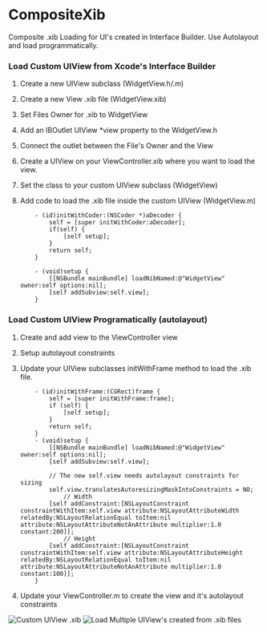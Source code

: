 CompositeXib
============

Composite .xib Loading for UI's created in Interface Builder. Use Autolayout and load programmatically.

### Load Custom UIView from Xcode's Interface Builder
 1. Create a new UIView subclass (WidgetView.h/.m)
 2. Create a new View .xib file (WidgetView.xib)
 3. Set Files Owner for .xib to WidgetView
 4. Add an IBOutlet UIView *view property to the WidgetView.h
 5. Connect the outlet between the File's Owner and the View
 6. Create a UIView on your ViewController.xib where you want to load the view.
 7. Set the class to your custom UIView subclass (WidgetView)
 8. Add code to load the .xib file inside the custom UIView (WidgetView.m)

			- (id)initWithCoder:(NSCoder *)aDecoder {
				self = [super initWithCoder:aDecoder];
				if(self) {
					[self setup];      
				}
				return self;
			}
		
			- (void)setup {
				[[NSBundle mainBundle] loadNibNamed:@"WidgetView" owner:self options:nil];
				[self addSubview:self.view];
			}

### Load Custom UIView Programatically (autolayout)
 1. Create and add view to the ViewController view
 2. Setup autolayout constraints
 3. Update your UIView subclasses initWithFrame method to load the .xib file.

			- (id)initWithFrame:(CGRect)frame {
				self = [super initWithFrame:frame];
				if (self) {
					[self setup];
				}
				return self;
			}
			- (void)setup {
				[[NSBundle mainBundle] loadNibNamed:@"WidgetView" owner:self options:nil];
				[self addSubview:self.view];
		
				// The new self.view needs autolayout constraints for sizing
				self.view.translatesAutoresizingMaskIntoConstraints = NO;
					// Width
				[self addConstraint:[NSLayoutConstraint constraintWithItem:self.view attribute:NSLayoutAttributeWidth relatedBy:NSLayoutRelationEqual toItem:nil attribute:NSLayoutAttributeNotAnAttribute multiplier:1.0 constant:200]];
					// Height
				[self addConstraint:[NSLayoutConstraint constraintWithItem:self.view attribute:NSLayoutAttributeHeight relatedBy:NSLayoutRelationEqual toItem:nil attribute:NSLayoutAttributeNotAnAttribute multiplier:1.0 constant:100]];
			}

4. Update your ViewController.m to create the view and it's autolayout constraints

  
![Custom UIView .xib](https://raw.github.com/PaulSolt/CompositeXib/master/Custom%20UIView.png)
![Load Multiple UIView's created from .xib files](https://raw.github.com/PaulSolt/CompositeXib/master/Load%20UIView.png)
